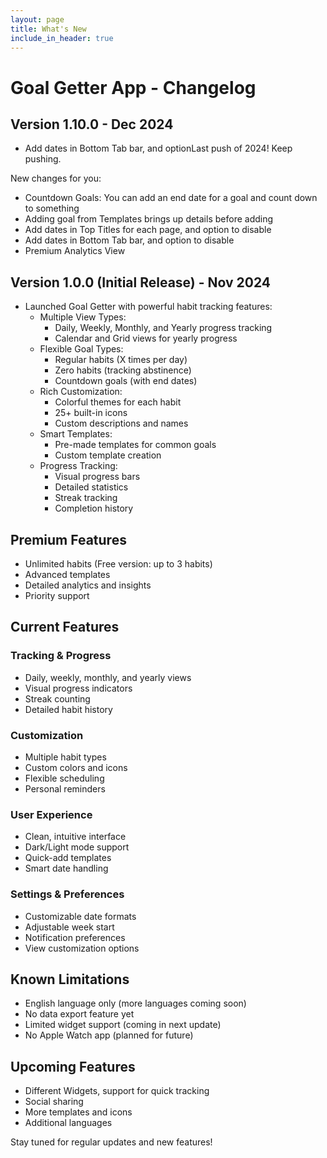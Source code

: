 ```yaml
---
layout: page
title: What's New
include_in_header: true
---
```


# Goal Getter App - Changelog

## Version 1.10.0 - Dec 2024
- Add dates in Bottom Tab bar, and optionLast push of 2024! Keep pushing.

New changes for you:
- Countdown Goals: You can add an end date for a goal and count down to something
- Adding goal from Templates brings up details before adding
- Add dates in Top Titles for each page, and option to disable
- Add dates in Bottom Tab bar, and option to disable
- Premium Analytics View


## Version 1.0.0 (Initial Release) - Nov 2024
- Launched Goal Getter with powerful habit tracking features:
  - Multiple View Types:
    - Daily, Weekly, Monthly, and Yearly progress tracking
    - Calendar and Grid views for yearly progress
  - Flexible Goal Types:
    - Regular habits (X times per day)
    - Zero habits (tracking abstinence)
    - Countdown goals (with end dates)
  - Rich Customization:
    - Colorful themes for each habit
    - 25+ built-in icons
    - Custom descriptions and names
  - Smart Templates:
    - Pre-made templates for common goals
    - Custom template creation
  - Progress Tracking:
    - Visual progress bars
    - Detailed statistics
    - Streak tracking
    - Completion history

## Premium Features
- Unlimited habits (Free version: up to 3 habits)
- Advanced templates
- Detailed analytics and insights
- Priority support

## Current Features
### Tracking & Progress
- Daily, weekly, monthly, and yearly views
- Visual progress indicators
- Streak counting
- Detailed habit history

### Customization
- Multiple habit types
- Custom colors and icons
- Flexible scheduling
- Personal reminders

### User Experience
- Clean, intuitive interface
- Dark/Light mode support
- Quick-add templates
- Smart date handling

### Settings & Preferences
- Customizable date formats
- Adjustable week start
- Notification preferences
- View customization options

## Known Limitations
- English language only (more languages coming soon)
- No data export feature yet
- Limited widget support (coming in next update)
- No Apple Watch app (planned for future)

## Upcoming Features
- Different Widgets, support for quick tracking
- Social sharing
- More templates and icons
- Additional languages

Stay tuned for regular updates and new features!
